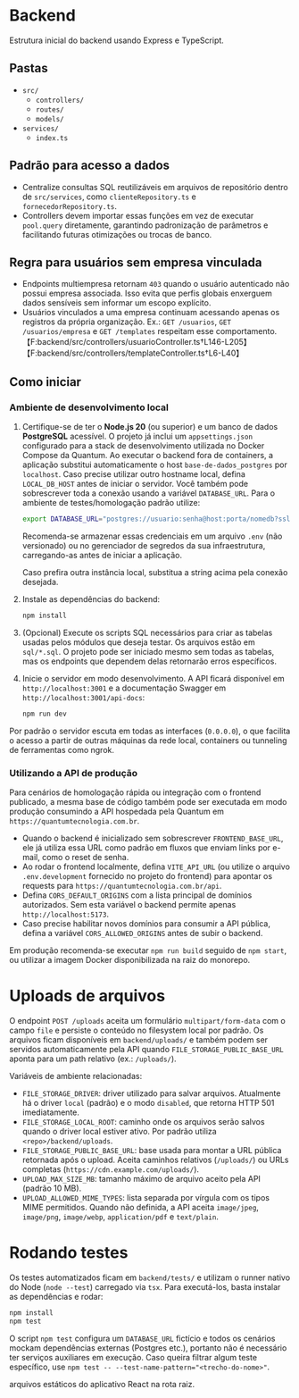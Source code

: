 # Backend

Estrutura inicial do backend usando Express e TypeScript.

## Pastas
- `src/`
  - `controllers/`
  - `routes/`
  - `models/`
- `services/`
  - `index.ts`

## Padrão para acesso a dados

- Centralize consultas SQL reutilizáveis em arquivos de repositório dentro de `src/services`, como `clienteRepository.ts` e `fornecedorRepository.ts`.
- Controllers devem importar essas funções em vez de executar `pool.query` diretamente, garantindo padronização de parâmetros e facilitando futuras otimizações ou trocas de banco.

## Regra para usuários sem empresa vinculada

- Endpoints multiempresa retornam `403` quando o usuário autenticado não possui empresa associada. Isso evita que perfis globais enxerguem dados sensíveis sem informar um escopo explícito.
- Usuários vinculados a uma empresa continuam acessando apenas os registros da própria organização. Ex.: `GET /usuarios`, `GET /usuarios/empresa` e `GET /templates` respeitam esse comportamento. 【F:backend/src/controllers/usuarioController.ts†L146-L205】【F:backend/src/controllers/templateController.ts†L6-L40】

## Como iniciar

### Ambiente de desenvolvimento local

1. Certifique-se de ter o **Node.js 20** (ou superior) e um banco de dados
   **PostgreSQL** acessível. O projeto já inclui um `appsettings.json`
   configurado para a stack de desenvolvimento utilizada no Docker Compose da
   Quantum. Ao executar o backend fora de containers, a aplicação substitui
   automaticamente o host `base-de-dados_postgres` por `localhost`.
   Caso precise utilizar outro hostname local, defina `LOCAL_DB_HOST` antes de
   iniciar o servidor. Você também pode sobrescrever toda a conexão usando a
   variável `DATABASE_URL`. Para o ambiente de testes/homologação padrão
   utilize:

   ```bash
   export DATABASE_URL="postgres://usuario:senha@host:porta/nomedb?sslmode=disable"
   ```

   Recomenda-se armazenar essas credenciais em um arquivo `.env` (não versionado)
   ou no gerenciador de segredos da sua infraestrutura, carregando-as antes de
   iniciar a aplicação.

   Caso prefira outra instância local, substitua a string acima pela conexão
   desejada.

2. Instale as dependências do backend:

   ```bash
   npm install
   ```

3. (Opcional) Execute os scripts SQL necessários para criar as tabelas usadas
   pelos módulos que deseja testar. Os arquivos estão em `sql/*.sql`. O
   projeto pode ser iniciado mesmo sem todas as tabelas, mas os endpoints que
   dependem delas retornarão erros específicos.
4. Inicie o servidor em modo desenvolvimento. A API ficará disponível em
   `http://localhost:3001` e a documentação Swagger em
   `http://localhost:3001/api-docs`:

   ```bash
   npm run dev
   ```

Por padrão o servidor escuta em todas as interfaces (`0.0.0.0`), o que facilita
o acesso a partir de outras máquinas da rede local, containers ou tunneling
de ferramentas como ngrok.

### Utilizando a API de produção

Para cenários de homologação rápida ou integração com o frontend publicado, a
mesma base de código também pode ser executada em modo produção consumindo a
API hospedada pela Quantum em `https://quantumtecnologia.com.br`.

- Quando o backend é inicializado sem sobrescrever `FRONTEND_BASE_URL`, ele já
  utiliza essa URL como padrão em fluxos que enviam links por e-mail, como o
  reset de senha.
- Ao rodar o frontend localmente, defina `VITE_API_URL` (ou utilize o arquivo
  `.env.development` fornecido no projeto do frontend) para apontar os
  requests para `https://quantumtecnologia.com.br/api`.
- Defina `CORS_DEFAULT_ORIGINS` com a lista principal de domínios autorizados. Sem esta variável o backend permite apenas `http://localhost:5173`.
- Caso precise habilitar novos domínios para consumir a API pública, defina a
  variável `CORS_ALLOWED_ORIGINS` antes de subir o backend.

Em produção recomenda-se executar `npm run build` seguido de `npm start`, ou
utilizar a imagem Docker disponibilizada na raiz do monorepo.

# Uploads de arquivos

O endpoint `POST /uploads` aceita um formulário `multipart/form-data` com o
campo `file` e persiste o conteúdo no filesystem local por padrão. Os arquivos
ficam disponíveis em `backend/uploads/` e também podem ser servidos
automaticamente pela API quando `FILE_STORAGE_PUBLIC_BASE_URL` aponta para um
path relativo (ex.: `/uploads/`).

Variáveis de ambiente relacionadas:

- `FILE_STORAGE_DRIVER`: driver utilizado para salvar arquivos. Atualmente há o
  driver `local` (padrão) e o modo `disabled`, que retorna HTTP 501
  imediatamente.
- `FILE_STORAGE_LOCAL_ROOT`: caminho onde os arquivos serão salvos quando o
  driver local estiver ativo. Por padrão utiliza `<repo>/backend/uploads`.
- `FILE_STORAGE_PUBLIC_BASE_URL`: base usada para montar a URL pública retornada
  após o upload. Aceita caminhos relativos (`/uploads/`) ou URLs completas
  (`https://cdn.example.com/uploads/`).
- `UPLOAD_MAX_SIZE_MB`: tamanho máximo de arquivo aceito pela API (padrão 10
  MB).
- `UPLOAD_ALLOWED_MIME_TYPES`: lista separada por vírgula com os tipos MIME
  permitidos. Quando não definida, a API aceita `image/jpeg`, `image/png`,
  `image/webp`, `application/pdf` e `text/plain`.

# Rodando testes

Os testes automatizados ficam em `backend/tests/` e utilizam o runner nativo do
Node (`node --test`) carregado via `tsx`. Para executá-los, basta instalar as
dependências e rodar:

```bash
npm install
npm test
```

O script `npm test` configura um `DATABASE_URL` fictício e todos os cenários
mockam dependências externas (Postgres etc.), portanto não é necessário
ter serviços auxiliares em execução. Caso queira filtrar algum teste específico,
use `npm test -- --test-name-pattern="<trecho-do-nome>"`.


arquivos estáticos do aplicativo React na rota raiz.

